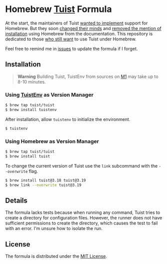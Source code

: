 # Homebrew [Tuist](https://github.com/tuist/tuist) Formula

At the start, the maintainers of Tuist [wanted to implement](https://github.com/Homebrew/homebrew-core/pull/30816) support for Homebrew. But they soon [changed their minds](https://github.com/tuist/tuist/issues/123#issuecomment-428535188) and [removed the mention of installation](https://github.com/tuist/tuist/pull/1307#issue-612478456) using Homebrew from the documentation. This repository is dedicated to those [who still want](https://github.com/tuist/tuist/discussions/5033) to use Tuist under Homebrew.

Feel free to remind me in [issues](https://github.com/tuist/homebrew-tuist/issues) to update the formula if I forget.

## Installation

> **Warning** 
> Building Tuist, TuistEnv from sources on [M1](https://www.wikiwand.com/en/Apple_M1) may take up to 8-10 minutes.

### Using [TuistEnv](https://docs.tuist.io/guides/version-management) as Version Manager

```sh
$ brew tap tuist/tuist
$ brew install tuistenv
```

After installation, allow `tuistenv` to initialize the environment.

```sh
$ tuistenv
```

### Using Homebrew as Version Manager

```sh
$ brew tap tuist/tuist
$ brew install tuist
```

To change the current version of Tuist use the `link` subcommand with the `--overwrite` flag.

```sh
$ brew install tuist@3.18 tuist@3.19
$ brew link --overwrite tuist@3.19
```

## Details

The formula lacks tests because when running any command, Tuist tries to create a directory for configuration files. However, the runner does not have sufficient permissions to create the directory, which causes the test to fail with an error. I'm unsure how to isolate the run.

## License

The formula is distributed under the [MIT License](./LICENSE).
